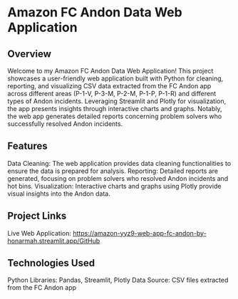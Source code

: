 # Amazon FC Andon Data Web Application
## Overview
Welcome to my Amazon FC Andon Data Web Application! This project showcases a user-friendly web application built with Python for cleaning, reporting, and visualizing CSV data extracted from the FC Andon app across different areas (P-1-V, P-3-M, P-2-M, P-1-P, P-1-R) and different types of Andon incidents. Leveraging Streamlit and Plotly for visualization, the app presents insights through interactive charts and graphs. Notably, the web app generates detailed reports concerning problem solvers who successfully resolved Andon incidents.

## Features
Data Cleaning: The web application provides data cleaning functionalities to ensure the data is prepared for analysis.
Reporting: Detailed reports are generated, focusing on problem solvers who resolved Andon incidents and hot bins.
Visualization: Interactive charts and graphs using Plotly provide visual insights into the Andon data.
## Project Links
Live Web Application: https://amazon-yyz9-web-app-fc-andon-by-honarmah.streamlit.app/GitHub 
## Technologies Used
Python Libraries: Pandas, Streamlit, Plotly
Data Source: CSV files extracted from the FC Andon app
